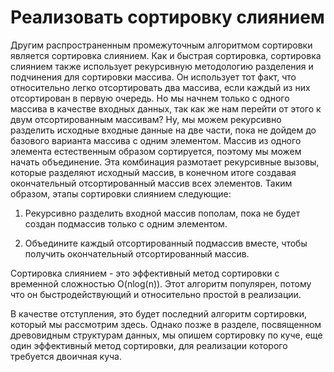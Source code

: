 # Реализовать сортировку слиянием
Другим распространенным промежуточным алгоритмом сортировки является сортировка слиянием. Как и быстрая сортировка, сортировка слиянием также использует рекурсивную методологию разделения и подчинения для сортировки массива. Он использует тот факт, что относительно легко отсортировать два массива, если каждый из них отсортирован в первую очередь. Но мы начнем только с одного массива в качестве входных данных, так как же нам перейти от этого к двум отсортированным массивам? Ну, мы можем рекурсивно разделить исходные входные данные на две части, пока не дойдем до базового варианта массива с одним элементом. Массив из одного элемента естественным образом сортируется, поэтому мы можем начать объединение. Эта комбинация размотает рекурсивные вызовы, которые разделяют исходный массив, в конечном итоге создавая окончательный отсортированный массив всех элементов. Таким образом, этапы сортировки слиянием следующие:

1) Рекурсивно разделить входной массив пополам, пока не будет создан подмассив только с одним элементом.

2) Объедините каждый отсортированный подмассив вместе, чтобы получить окончательный отсортированный массив.

Сортировка слиянием - это эффективный метод сортировки с временной сложностью O(nlog(n)). Этот алгоритм популярен, потому что он быстродействующий и относительно простой в реализации.

В качестве отступления, это будет последний алгоритм сортировки, который мы рассмотрим здесь. Однако позже в разделе, посвященном древовидным структурам данных, мы опишем сортировку по куче, еще один эффективный метод сортировки, для реализации которого требуется двоичная куча.